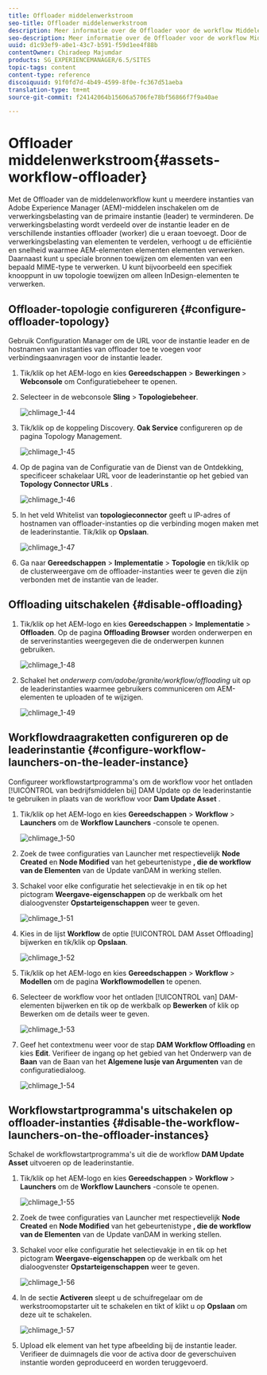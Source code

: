 ```yaml
---
title: Offloader middelenwerkstroom
seo-title: Offloader middelenwerkstroom
description: Meer informatie over de Offloader voor de workflow Middelen.
seo-description: Meer informatie over de Offloader voor de workflow Middelen.
uuid: d1c93ef9-a0e1-43c7-b591-f59d1ee4f88b
contentOwner: Chiradeep Majumdar
products: SG_EXPERIENCEMANAGER/6.5/SITES
topic-tags: content
content-type: reference
discoiquuid: 91f0fd7d-4b49-4599-8f0e-fc367d51aeba
translation-type: tm+mt
source-git-commit: f24142064b15606a5706fe78bf56866f7f9a40ae

---
```



# Offloader middelenwerkstroom{#assets-workflow-offloader}

Met de Offloader van de middelenworkflow kunt u meerdere instanties van Adobe Experience Manager (AEM)-middelen inschakelen om de verwerkingsbelasting van de primaire instantie (leader) te verminderen. De verwerkingsbelasting wordt verdeeld over de instantie leader en de verschillende instanties offloader (worker) die u eraan toevoegt. Door de verwerkingsbelasting van elementen te verdelen, verhoogt u de efficiëntie en snelheid waarmee AEM-elementen elementen elementen verwerken. Daarnaast kunt u speciale bronnen toewijzen om elementen van een bepaald MIME-type te verwerken. U kunt bijvoorbeeld een specifiek knooppunt in uw topologie toewijzen om alleen InDesign-elementen te verwerken.

## Offloader-topologie configureren {#configure-offloader-topology}

Gebruik Configuration Manager om de URL voor de instantie leader en de hostnamen van instanties van offloader toe te voegen voor verbindingsaanvragen voor de instantie leader.

1. Tik/klik op het AEM-logo en kies **Gereedschappen** > **Bewerkingen** > **Webconsole** om Configuratiebeheer te openen.
1. Selecteer in de webconsole **Sling** > **Topologiebeheer**.

   ![chlimage_1-44](assets/chlimage_1-44a.png)

1. Tik/klik op de koppeling Discovery. **Oak Service** configureren op de pagina Topology Management.

   ![chlimage_1-45](assets/chlimage_1-45a.png)

1. Op de pagina van de Configuratie van de Dienst van de Ontdekking, specificeer schakelaar URL voor de leaderinstantie op het gebied van **Topology Connector URLs** .

   ![chlimage_1-46](assets/chlimage_1-46a.png)

1. In het veld Whitelist van **topologieconnector** geeft u IP-adres of hostnamen van offloader-instanties op die verbinding mogen maken met de leaderinstantie. Tik/klik op **Opslaan**.

   ![chlimage_1-47](assets/chlimage_1-47a.png)

1. Ga naar **Gereedschappen** > **Implementatie** > **Topologie** en tik/klik op de clusterweergave om de offloader-instanties weer te geven die zijn verbonden met de instantie van de leader.

## Offloading uitschakelen {#disable-offloading}

1. Tik/klik op het AEM-logo en kies **Gereedschappen** > **Implementatie** > **Offloaden**. Op de pagina **Offloading Browser** worden onderwerpen en de serverinstanties weergegeven die de onderwerpen kunnen gebruiken.

   ![chlimage_1-48](assets/chlimage_1-48a.png)

1. Schakel het *onderwerp com/adobe/granite/workflow/offloading* uit op de leaderinstanties waarmee gebruikers communiceren om AEM-elementen te uploaden of te wijzigen.

   ![chlimage_1-49](assets/chlimage_1-49a.png)

## Workflowdraagraketten configureren op de leaderinstantie {#configure-workflow-launchers-on-the-leader-instance}

Configureer workflowstartprogramma&#39;s om de workflow voor het ontladen [!UICONTROL van bedrijfsmiddelen bij] DAM Update op de leaderinstantie te gebruiken in plaats van de workflow voor **Dam Update Asset** .

1. Tik/klik op het AEM-logo en kies **Gereedschappen** > **Workflow** > **Launchers** om de **Workflow Launchers** -console te openen.

   ![chlimage_1-50](assets/chlimage_1-50a.png)

1. Zoek de twee configuraties van Launcher met respectievelijk **Node Created** en **Node Modified** van het gebeurtenistype **, die de workflow van de Elementen** van de Update vanDAM in werking stellen.
1. Schakel voor elke configuratie het selectievakje in en tik op het pictogram **Weergave-eigenschappen** op de werkbalk om het dialoogvenster **Opstarteigenschappen** weer te geven.

   ![chlimage_1-51](assets/chlimage_1-51a.png)

1. Kies in de lijst **Workflow** de optie [!UICONTROL DAM Asset Offloading] bijwerken en tik/klik op **Opslaan**.

   ![chlimage_1-52](assets/chlimage_1-52a.png)

1. Tik/klik op het AEM-logo en kies **Gereedschappen** > **Workflow** > **Modellen** om de pagina **Workflowmodellen** te openen.
1. Selecteer de workflow voor het ontladen [!UICONTROL van] DAM-elementen bijwerken en tik op de werkbalk op **Bewerken** of klik op Bewerken om de details weer te geven.

   ![chlimage_1-53](assets/chlimage_1-53a.png)

1. Geef het contextmenu weer voor de stap **DAM Workflow Offloading** en kies **Edit**. Verifieer de ingang op het gebied van het Onderwerp van de **Baan** van de Baan van het **Algemene lusje van Argumenten** van de configuratiedialoog.

   ![chlimage_1-54](assets/chlimage_1-54a.png)

## Workflowstartprogramma&#39;s uitschakelen op offloader-instanties {#disable-the-workflow-launchers-on-the-offloader-instances}

Schakel de workflowstartprogramma&#39;s uit die de workflow **DAM Update Asset** uitvoeren op de leaderinstantie.

1. Tik/klik op het AEM-logo en kies **Gereedschappen** > **Workflow** > **Launchers** om de **Workflow Launchers** -console te openen.

   ![chlimage_1-55](assets/chlimage_1-55a.png)

1. Zoek de twee configuraties van Launcher met respectievelijk **Node Created** en **Node Modified** van het gebeurtenistype **, die de workflow van de Elementen** van de Update vanDAM in werking stellen.
1. Schakel voor elke configuratie het selectievakje in en tik op het pictogram **Weergave-eigenschappen** op de werkbalk om het dialoogvenster **Opstarteigenschappen** weer te geven.

   ![chlimage_1-56](assets/chlimage_1-56a.png)

1. In de sectie **Activeren** sleept u de schuifregelaar om de werkstroomopstarter uit te schakelen en tikt of klikt u op **Opslaan** om deze uit te schakelen.

   ![chlimage_1-57](assets/chlimage_1-57a.png)

1. Upload elk element van het type afbeelding bij de instantie leader. Verifieer de duimnagels die voor de activa door de geverschuiven instantie worden geproduceerd en worden teruggevoerd.

